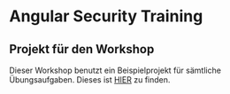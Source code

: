# Angular Security Training


## Projekt für den Workshop

Dieser Workshop benutzt ein Beispielprojekt für sämtliche Übungsaufgaben. Dieses ist [HIER](https://github.com/martinakraus/angular-security-2025) zu finden.
